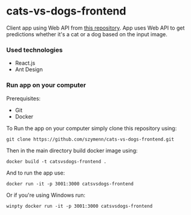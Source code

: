 # cats-vs-dogs-frontend
Client app using Web API from [this repository](https://github.com/szymenn/CatsVsDogsBinaryClassification).
App uses Web API to get predictions whether it's a cat or a dog based on the input image.

### Used technologies
- React.js
- Ant Design

### Run app on your computer
Prerequisites:
- Git
- Docker

To Run the app on your computer simply clone this repository using: <br />

`git clone https://github.com/szymenn/cats-vs-dogs-frontend.git` <br />

Then in the main directory build docker image using: <br />

`docker build -t catsvsdogs-frontend .`

And to run the app use: <br />

`docker run -it -p 3001:3000 catsvsdogs-frontend`

Or if you're using Windows run:

`winpty docker run -it -p 3001:3000 catsvsdogs-frontend`





